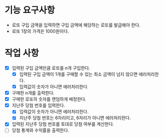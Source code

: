 # 기능 요구사항
- 로또 구입 금액을 입력하면 구입 금액에 해당하는 로또를 발급해야 한다.
- 로또 1장의 가격은 1000원이다.


# 작업 사항
- [X] 입력된 구입 금액만큼 로또를 n개 구입한다.
  - [X] 입력된 구입 금액이 1개를 구매할 수 있는 최소 금액이 넘지 않으면 에러처리한다.
  - [X] 입력값이 숫자가 아니면 에러처리한다.
- [X] 구매한 n개를 출력한다.
- [X] 구매한 로또의 숫자를 랜덤하게 배정한다.
- [X] 지난주 당첨 번호를 입력한다. 
  - [X] 입력값이 숫자가 아니면 에러처리한다.
  - [X] 지난주 당첨 번호는 6자리이고, 6자리가 아니면 에러처리한다.
- [X] 입력된 지난주 당첨 번호를 토대로 당첨 여부를 계산한다.
- [ ] 당첨 통계와 수익률을 출력한다.
